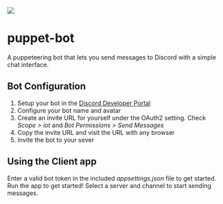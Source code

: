 ![](https://github.com/kevinta893/puppet-bot/workflows/Build/badge.svg)

# puppet-bot
A puppeteering bot that lets you send messages to Discord with a simple chat interface.

## Bot Configuration

1. Setup your bot in the [Discord Developer Portal](https://discord.com/developers/applications)
2. Configure your bot name and avatar
3. Create an invite URL for yourself under the OAuth2 setting. Check *Scope > iot* and *Bot Permissions > Send Messages*
4. Copy the invite URL and visit the URL with any browser
5. Invite the bot to your sever

## Using the Client app

Enter a valid bot token in the included *appsettings.json* file to get started. Run the app to get started! Select a server and channel to start sending messages.
